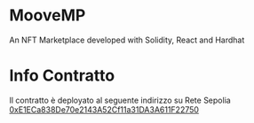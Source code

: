 # MooveMP
An NFT Marketplace developed with Solidity, React and Hardhat

# Info Contratto

Il contratto è deployato al seguente indirizzo su Rete Sepolia [0xE1ECa838De70e2143A52Cf11a31DA3A611F22750](https://sepolia.etherscan.io/address/0xE1ECa838De70e2143A52Cf11a31DA3A611F22750 "Indirizzo del Contratto") 
